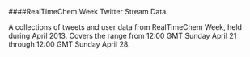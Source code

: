 ####RealTimeChem Week Twitter Stream Data

A collections of tweets and user data from RealTimeChem Week, held during April 2013. Covers the range from 12:00 GMT Sunday April 21 through 12:00 GMT Sunday April 28.